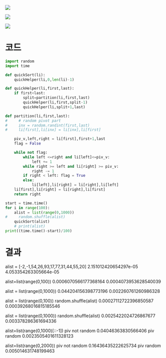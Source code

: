 
![](http://interactivepython.org/courselib/static/pythonds/_images/firstsplit.png)

![](http://interactivepython.org/courselib/static/pythonds/_images/partitionA.png)

![](http://interactivepython.org/courselib/static/pythonds/_images/partitionB.png)


# 코드
```python
import random
import time

def quickSort(li):
    quickHelper(li,0,len(li)-1)

def quickHelper(li,first,last):
    if first<last:
        split=partition(li,first,last)
        quickHelper(li,first,split-1)
        quickHelper(li,split+1,last)

def partition(li,first,last):
#     # random pivot part
#     inx = random.randint(first,last)
#     li[first],li[inx] = li[inx],li[first]

    piv_v,left,right = li[first],first+1,last
    flag = False

    while not flag:
        while left <=right and li[left]<=piv_v:
            left += 1
        while right >= left and li[right] >= piv_v:
            right -= 1
        if right < left: flag = True
        else:
            li[left],li[right] = li[right],li[left]
    li[first],li[right] = li[right],li[first]
    return right

start = time.time()
for i in range(100):
    alist = list(range(0,1000))
#     random.shuffle(alist)
    quickSort(alist)
    # print(alist)
print((time.time()-start)/100)

```


# 결과

alist = [-2,-1,54,26,93,17,77,31,44,55,20]
2.151012420654297e-05
4.053354263305664e-05

alist=list(range(0,100))
0.0006070566177368164
0.0004073953628540039

alist = list(range(0,1000))
0.044204156398773196
0.002260761260986328


alist = list(range(0,100))
random.shuffle(alist)
0.00027112722396850587
0.00039268016815185546

alist = list(range(0,1000))
random.shuffle(alist)
0.0025422024726867677
0.003378286361694336




alist=list(range(0,1000)[::-1])
piv not random	0.04046363830566406
piv random	0.0023505401611328123


alist=list(range(0,2000))
piv not random	0.16436435222625734
piv random	0.005014631748199463
